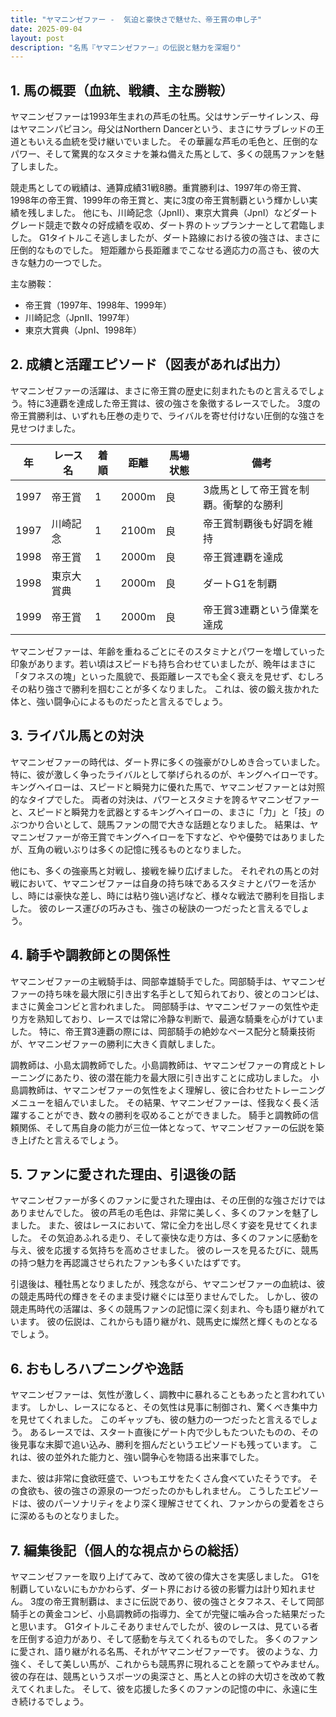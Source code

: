 ```yaml
---
title: "ヤマニンゼファー -  気迫と豪快さで魅せた、帝王賞の申し子"
date: 2025-09-04
layout: post
description: "名馬『ヤマニンゼファー』の伝説と魅力を深堀り"
---
```


## 1. 馬の概要（血統、戦績、主な勝鞍）

ヤマニンゼファーは1993年生まれの芦毛の牡馬。父はサンデーサイレンス、母はヤマニンパピヨン。母父はNorthern Dancerという、まさにサラブレッドの王道ともいえる血統を受け継いでいました。  その華麗な芦毛の毛色と、圧倒的なパワー、そして驚異的なスタミナを兼ね備えた馬として、多くの競馬ファンを魅了しました。

競走馬としての戦績は、通算成績31戦8勝。重賞勝利は、1997年の帝王賞、1998年の帝王賞、1999年の帝王賞と、実に3度の帝王賞制覇という輝かしい実績を残しました。  他にも、川崎記念（JpnII）、東京大賞典（JpnI）などダートグレード競走で数々の好成績を収め、ダート界のトップランナーとして君臨しました。  G1タイトルこそ逃しましたが、ダート路線における彼の強さは、まさに圧倒的なものでした。  短距離から長距離までこなせる適応力の高さも、彼の大きな魅力の一つでした。

主な勝鞍：

* 帝王賞（1997年、1998年、1999年）
* 川崎記念（JpnII、1997年）
* 東京大賞典（JpnI、1998年）


## 2. 成績と活躍エピソード（図表があれば出力）

ヤマニンゼファーの活躍は、まさに帝王賞の歴史に刻まれたものと言えるでしょう。特に3連覇を達成した帝王賞は、彼の強さを象徴するレースでした。  3度の帝王賞勝利は、いずれも圧巻の走りで、ライバルを寄せ付けない圧倒的な強さを見せつけました。  

| 年 | レース名              | 着順 | 距離 | 馬場状態 | 備考                                    |
|---|-----------------------|-----|-----|---------|-----------------------------------------|
| 1997 | 帝王賞                | 1   | 2000m | 良      | 3歳馬として帝王賞を制覇。衝撃的な勝利 |
| 1997 | 川崎記念              | 1   | 2100m | 良      | 帝王賞制覇後も好調を維持             |
| 1998 | 帝王賞                | 1   | 2000m | 良      | 帝王賞連覇を達成                         |
| 1998 | 東京大賞典              | 1   | 2000m | 良      | ダートG1を制覇                           |
| 1999 | 帝王賞                | 1   | 2000m | 良      | 帝王賞3連覇という偉業を達成             |


ヤマニンゼファーは、年齢を重ねるごとにそのスタミナとパワーを増していった印象があります。若い頃はスピードも持ち合わせていましたが、晩年はまさに「タフネスの塊」といった風貌で、長距離レースでも全く衰えを見せず、むしろその粘り強さで勝利を掴むことが多くなりました。  これは、彼の鍛え抜かれた体と、強い闘争心によるものだったと言えるでしょう。


## 3. ライバル馬との対決

ヤマニンゼファーの時代は、ダート界に多くの強豪がひしめき合っていました。  特に、彼が激しく争ったライバルとして挙げられるのが、キングヘイローです。  キングヘイローは、スピードと瞬発力に優れた馬で、ヤマニンゼファーとは対照的なタイプでした。  両者の対決は、パワーとスタミナを誇るヤマニンゼファーと、スピードと瞬発力を武器とするキングヘイローの、まさに「力」と「技」のぶつかり合いとして、競馬ファンの間で大きな話題となりました。  結果は、ヤマニンゼファーが帝王賞でキングヘイローを下すなど、やや優勢ではありましたが、互角の戦いぶりは多くの記憶に残るものとなりました。

他にも、多くの強豪馬と対戦し、接戦を繰り広げました。  それぞれの馬との対戦において、ヤマニンゼファーは自身の持ち味であるスタミナとパワーを活かし、時には豪快な差し、時には粘り強い逃げなど、様々な戦法で勝利を目指しました。  彼のレース運びの巧みさも、強さの秘訣の一つだったと言えるでしょう。


## 4. 騎手や調教師との関係性

ヤマニンゼファーの主戦騎手は、岡部幸雄騎手でした。岡部騎手は、ヤマニンゼファーの持ち味を最大限に引き出す名手として知られており、彼とのコンビは、まさに黄金コンビと言われました。  岡部騎手は、ヤマニンゼファーの気性や走り方を熟知しており、レースでは常に冷静な判断で、最適な騎乗を心がけていました。  特に、帝王賞3連覇の際には、岡部騎手の絶妙なペース配分と騎乗技術が、ヤマニンゼファーの勝利に大きく貢献しました。

調教師は、小島太調教師でした。小島調教師は、ヤマニンゼファーの育成とトレーニングにあたり、彼の潜在能力を最大限に引き出すことに成功しました。  小島調教師は、ヤマニンゼファーの気性をよく理解し、彼に合わせたトレーニングメニューを組んでいました。  その結果、ヤマニンゼファーは、怪我なく長く活躍することができ、数々の勝利を収めることができました。  騎手と調教師の信頼関係、そして馬自身の能力が三位一体となって、ヤマニンゼファーの伝説を築き上げたと言えるでしょう。


## 5. ファンに愛された理由、引退後の話

ヤマニンゼファーが多くのファンに愛された理由は、その圧倒的な強さだけではありませんでした。  彼の芦毛の毛色は、非常に美しく、多くのファンを魅了しました。  また、彼はレースにおいて、常に全力を出し尽くす姿を見せてくれました。  その気迫あふれる走り、そして豪快な走り方は、多くのファンに感動を与え、彼を応援する気持ちを高めさせました。  彼のレースを見るたびに、競馬の持つ魅力を再認識させられたファンも多くいたはずです。

引退後は、種牡馬となりましたが、残念ながら、ヤマニンゼファーの血統は、彼の競走馬時代の輝きをそのまま受け継ぐには至りませんでした。  しかし、彼の競走馬時代の活躍は、多くの競馬ファンの記憶に深く刻まれ、今も語り継がれています。  彼の伝説は、これからも語り継がれ、競馬史に燦然と輝くものとなるでしょう。


## 6. おもしろハプニングや逸話

ヤマニンゼファーは、気性が激しく、調教中に暴れることもあったと言われています。  しかし、レースになると、その気性は見事に制御され、驚くべき集中力を見せてくれました。  このギャップも、彼の魅力の一つだったと言えるでしょう。  あるレースでは、スタート直後にゲート内で少しもたついたものの、その後見事な末脚で追い込み、勝利を掴んだというエピソードも残っています。  これは、彼の並外れた能力と、強い闘争心を物語る出来事でした。

また、彼は非常に食欲旺盛で、いつもエサをたくさん食べていたそうです。  その食欲も、彼の強さの源泉の一つだったのかもしれません。  こうしたエピソードは、彼のパーソナリティをより深く理解させてくれ、ファンからの愛着をさらに深めるものとなりました。


## 7. 編集後記（個人的な視点からの総括）

ヤマニンゼファーを取り上げてみて、改めて彼の偉大さを実感しました。  G1を制覇していないにもかかわらず、ダート界における彼の影響力は計り知れません。  3度の帝王賞制覇は、まさに伝説であり、彼の強さとタフネス、そして岡部騎手との黄金コンビ、小島調教師の指導力、全てが完璧に噛み合った結果だったと思います。  G1タイトルこそありませんでしたが、彼のレースは、見ている者を圧倒する迫力があり、そして感動を与えてくれるものでした。  多くのファンに愛され、語り継がれる名馬、それがヤマニンゼファーです。  彼のような、力強く、そして美しい馬が、これからも競馬界に現れることを願ってやみません。  彼の存在は、競馬というスポーツの奥深さと、馬と人との絆の大切さを改めて教えてくれました。  そして、彼を応援した多くのファンの記憶の中に、永遠に生き続けるでしょう。
